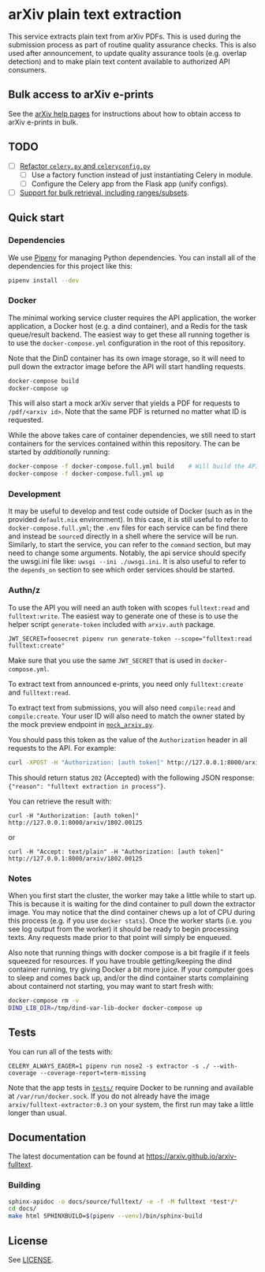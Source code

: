 #  arXiv plain text extraction

This service extracts plain text from arXiv PDFs. This is used during the
submission process as part of routine quality assurance checks. This is also
used after announcement, to update quality assurance tools (e.g. overlap
detection) and to make plain text content available to authorized API
consumers.

## Bulk access to arXiv e-prints

See the [arXiv help pages](https://arxiv.org/help/bulk_data) for instructions
about how to obtain access to arXiv e-prints in bulk.

## TODO

- [ ] [Refactor ``celery.py`` and ``celeryconfig.py``](https://arxiv-org.atlassian.net/browse/ARXIVNG-2173)
  - [ ] Use a factory function instead of just instantiating Celery in module.
  - [ ] Configure the Celery app from the Flask app (unify configs).
- [ ] [Support for bulk retrieval, including ranges/subsets](https://arxiv-org.atlassian.net/browse/ARXIVNG-2174).

## Quick start

### Dependencies


We use [Pipenv](https://github.com/pypa/pipenv) for managing Python
dependencies. You can install all of the dependencies for this project like
this:

```bash
pipenv install --dev
```

### Docker

The minimal working service cluster requires the API application, the
worker application, a Docker host (e.g. a dind container), and a Redis for
the task queue/result backend. The easiest way to get these all running
together is to use the ``docker-compose.yml`` configuration in the root of
this repository.

Note that the DinD container has its own image storage, so it will need to pull
down the extractor image before the API will start handling requests.

```bash
docker-compose build
docker-compose up
```

This will also start a mock arXiv server that yields a PDF for requests to
``/pdf/<arxiv id>``. Note that the same PDF is returned no matter what ID is
requested.

While the above takes care of container dependencies, we still need
to start containers for the services contained within this repository.
The can be started by *additionally* running:

```bash
docker-compose -f docker-compose.full.yml build    # Will build the API and worker images.
docker-compose -f docker-compose.full.yml up
```


### Development

It may be useful to develop and test code outside of Docker (such as in the
provided `default.nix` environment). In this case, it is still useful to refer
to `docker-compose.full.yml`; the `.env` files for each service can be find there
and instead be `source`d directly in a shell where the service will be run.
Similarly, to start the service, you can refer to the `command` section, but may need
to change some arguments. Notably, the api service should specify the uwsgi.ini file
like: `uwsgi --ini ./uwsgi.ini`. It is also useful to refer to the `depends_on` section
to see which order services should be started.


### Authn/z

To use the API you will need an auth token with scopes ``fulltext:read`` and
``fulltext:write``. The easiest way to generate one of these is to use the
helper script ``generate-token`` included with ``arxiv.auth`` package.

```
JWT_SECRET=foosecret pipenv run generate-token --scope="fulltext:read fulltext:create"
```

Make sure that you use the same ``JWT_SECRET`` that is used in
``docker-compose.yml``.

To extract text from announced e-prints, you need only ``fulltext:create``
and ``fulltext:read``.

To extract text from submissions, you will also need ``compile:read`` and
``compile:create``. Your user ID will also need to match the owner stated by
the mock preview endpoint in [``mock_arxiv.py``](./mock_arxiv.py).

You should pass this token as the value of the ``Authorization`` header in
all requests to the API. For example:

```bash
curl -XPOST -H "Authorization: [auth token]" http://127.0.0.1:8000/arxiv/1802.00125
```

This should return status `202` (Accepted) with the following JSON response: `{"reason": "fulltext extraction in process"}`.

You can retrieve the result with:

```
curl -H "Authorization: [auth token]" http://127.0.0.1:8000/arxiv/1802.00125
```

or

```
curl -H "Accept: text/plain" -H "Authorization: [auth token]" http://127.0.0.1:8000/arxiv/1802.00125
```

### Notes

When you first start the cluster, the worker may take a little while
to start up. This is because it is waiting for the dind container to pull down
the extractor image. You may notice that the dind container chews up a lot of
CPU during this process (e.g. if you use ``docker stats``). Once the worker
starts (i.e. you see log output from the worker) it should be ready to begin
processing texts. Any requests made prior to that point will simply be
enqueued.

Also note that running things with docker compose is a bit fragile if it feels
squeezed for resources. If you have trouble getting/keeping the dind container
running, try giving Docker a bit more juice. If your computer goes to sleep and
comes back up, and/or the dind container starts complaining about containerd
not starting, you may want to start fresh with:

```bash
docker-compose rm -v
DIND_LIB_DIR=/tmp/dind-var-lib-docker docker-compose up
```

## Tests

You can run all of the tests with:

```
CELERY_ALWAYS_EAGER=1 pipenv run nose2 -s extractor -s ./ --with-coverage --coverage-report=term-missing
```

Note that the app tests in [``tests/``](./tests) require Docker to be running
and available at ``/var/run/docker.sock``. If you do not already have the
image ``arxiv/fulltext-extractor:0.3`` on your system, the first run may
take a little longer than usual.

## Documentation

The latest documentation can be found at
https://arxiv.github.io/arxiv-fulltext.

### Building

```bash
sphinx-apidoc -o docs/source/fulltext/ -e -f -M fulltext *test*/*
cd docs/
make html SPHINXBUILD=$(pipenv --venv)/bin/sphinx-build
```


## License

See [LICENSE](./LICENSE).
